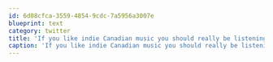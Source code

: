 ```yaml
---
id: 6d08cfca-3559-4854-9cdc-7a5956a3007e
blueprint: text
category: twitter
title: 'If you like indie Canadian music you should really be listening to @CBCRadio3'
caption: 'If you like indie Canadian music you should really be listening to @CBCRadio3'
---
```

